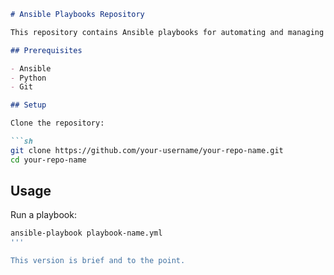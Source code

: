 ```markdown
# Ansible Playbooks Repository

This repository contains Ansible playbooks for automating and managing configurations.

## Prerequisites

- Ansible
- Python
- Git

## Setup

Clone the repository:

```sh
git clone https://github.com/your-username/your-repo-name.git
cd your-repo-name
```

## Usage

Run a playbook:

```sh
ansible-playbook playbook-name.yml
'''

This version is brief and to the point.
